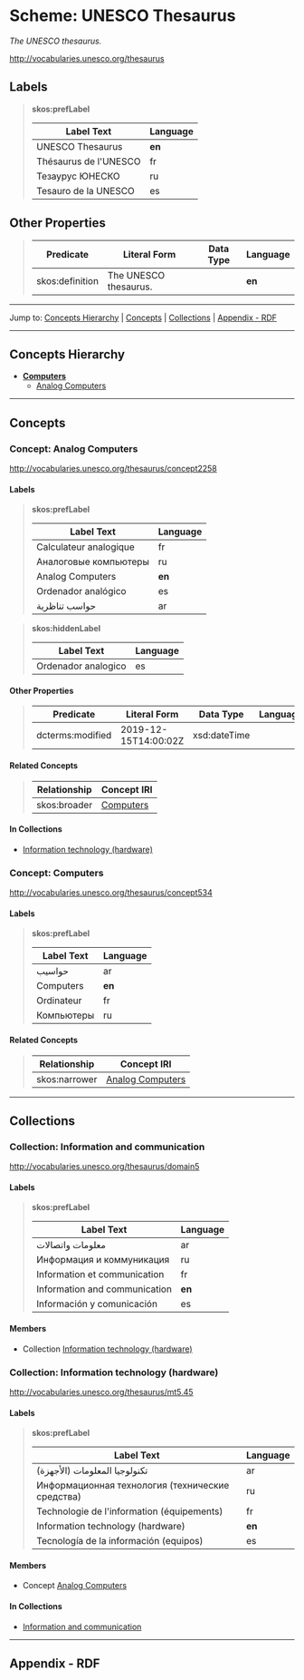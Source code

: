 # Scheme: UNESCO Thesaurus

*The UNESCO thesaurus.*

[<http://vocabularies.unesco.org/thesaurus>](http://vocabularies.unesco.org/thesaurus)

## Labels

> **skos:prefLabel**
>
> | Label Text | Language |
> |------------|----------|
> | UNESCO Thesaurus | **en** |
> | Thésaurus de l'UNESCO | fr |
> | Тезаурус ЮНЕСКО | ru |
> | Tesauro de la UNESCO | es |

## Other Properties

> | Predicate | Literal Form | Data Type | Language |
> |-----------|--------------|-----------|----------|
> | skos:definition | The UNESCO thesaurus. |  | **en** |

----------

Jump to: [Concepts Hierarchy](#concepts-hierarchy) | [Concepts](#concepts) | [Collections](#collections) | [Appendix - RDF](#appendix-rdf)

----------

## Concepts Hierarchy

* **[Computers](#concept-computers)**
  * [Analog Computers](#concept-analog-computers)

----------

## Concepts

### Concept: Analog Computers

[<http://vocabularies.unesco.org/thesaurus/concept2258>](http://vocabularies.unesco.org/thesaurus/concept2258)

#### Labels

> **skos:prefLabel**
>
> | Label Text | Language |
> |------------|----------|
> | Calculateur analogique | fr |
> | Аналоговые компьютеры | ru |
> | Analog Computers | **en** |
> | Ordenador analógico | es |
> | حواسب تناظرية | ar |

> **skos:hiddenLabel**
>
> | Label Text | Language |
> |------------|----------|
> | Ordenador analogico | es |

#### Other Properties

> | Predicate | Literal Form | Data Type | Language |
> |-----------|--------------|-----------|----------|
> | dcterms:modified | 2019-12-15T14:00:02Z | xsd:dateTime |  |

#### Related Concepts

> | Relationship | Concept IRI |
> |--------------|-------------|
> | skos:broader | [Computers](#concept-computers) |

#### In Collections

* [Information technology (hardware)](#collection-information-technology-hardware)

### Concept: Computers

[<http://vocabularies.unesco.org/thesaurus/concept534>](http://vocabularies.unesco.org/thesaurus/concept534)

#### Labels

> **skos:prefLabel**
>
> | Label Text | Language |
> |------------|----------|
> | حواسيب | ar |
> | Computers | **en** |
> | Ordinateur | fr |
> | Компьютеры | ru |

#### Related Concepts

> | Relationship | Concept IRI |
> |--------------|-------------|
> | skos:narrower | [Analog Computers](#concept-analog-computers) |

----------

## Collections

### Collection: Information and communication

[<http://vocabularies.unesco.org/thesaurus/domain5>](http://vocabularies.unesco.org/thesaurus/domain5)

#### Labels

> **skos:prefLabel**
>
> | Label Text | Language |
> |------------|----------|
> | معلومات واتصالات | ar |
> | Информация и коммуникация | ru |
> | Information et communication | fr |
> | Information and communication | **en** |
> | Información y comunicación | es |

#### Members

* Collection [Information technology (hardware)](#collection-information-technology-hardware)

### Collection: Information technology (hardware)

[<http://vocabularies.unesco.org/thesaurus/mt5.45>](http://vocabularies.unesco.org/thesaurus/mt5.45)

#### Labels

> **skos:prefLabel**
>
> | Label Text | Language |
> |------------|----------|
> | تكنولوجيا المعلومات (الأجهزة) | ar |
> | Информационная технология (технические средства) | ru |
> | Technologie de l'information (équipements) | fr |
> | Information technology (hardware) | **en** |
> | Tecnología de la información (equipos) | es |

#### Members

* Concept [Analog Computers](#concept-analog-computers)

#### In Collections

* [Information and communication](#collection-information-and-communication)

----------

## Appendix - RDF

```turtle
